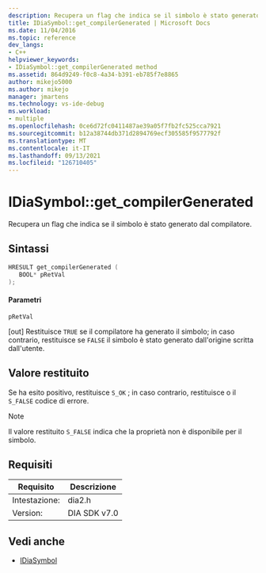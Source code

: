 ```yaml
---
description: Recupera un flag che indica se il simbolo è stato generato dal compilatore.
title: IDiaSymbol::get_compilerGenerated | Microsoft Docs
ms.date: 11/04/2016
ms.topic: reference
dev_langs:
- C++
helpviewer_keywords:
- IDiaSymbol::get_compilerGenerated method
ms.assetid: 864d9249-f0c8-4a34-b391-eb785f7e8865
author: mikejo5000
ms.author: mikejo
manager: jmartens
ms.technology: vs-ide-debug
ms.workload:
- multiple
ms.openlocfilehash: 0ce6d72fc0411487ae39a05f7fb2fc525cca7921
ms.sourcegitcommit: b12a38744db371d2894769ecf305585f9577792f
ms.translationtype: MT
ms.contentlocale: it-IT
ms.lasthandoff: 09/13/2021
ms.locfileid: "126710405"
---
```

# <a name="idiasymbolget_compilergenerated"></a>IDiaSymbol::get_compilerGenerated
Recupera un flag che indica se il simbolo è stato generato dal compilatore.

## <a name="syntax"></a>Sintassi

```C++
HRESULT get_compilerGenerated ( 
   BOOL* pRetVal
);
```

#### <a name="parameters"></a>Parametri
 `pRetVal`

[out] Restituisce `TRUE` se il compilatore ha generato il simbolo; in caso contrario, restituisce se `FALSE` il simbolo è stato generato dall'origine scritta dall'utente.

## <a name="return-value"></a>Valore restituito
 Se ha esito positivo, restituisce `S_OK` ; in caso contrario, restituisce o il `S_FALSE` codice di errore.

> [!NOTE]
> Il valore restituito `S_FALSE` indica che la proprietà non è disponibile per il simbolo.

## <a name="requirements"></a>Requisiti

|Requisito|Descrizione|
|-----------------|-----------------|
|Intestazione:|dia2.h|
|Version:|DIA SDK v7.0|

## <a name="see-also"></a>Vedi anche
- [IDiaSymbol](../../debugger/debug-interface-access/idiasymbol.md)
